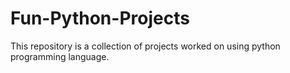 # Fun-Python-Projects
This repository is a collection of projects worked on using python programming language.
